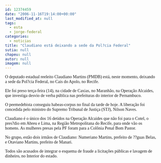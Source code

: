 ```yaml
---
id: 12374459
date: "2006-11-16T19:14:00+00:00"
last_modified_at: null
tags:
  - esta
  - jorge-federal
categories:
  - noticias
title: "Claudiano está deixando a sede da Pol?cia Federal"
sutia: null
chapeu: null
autor: null
imagem: null
---
```

<p><P><FONT face=Verdana>O deputado estadual reeleito Claudiano Martins (PMDB) está, neste momento, deixando a sede da Pol?cia Federal, no Cais do Apolo, no Recife. </FONT></P></p>
<p><P><FONT face=Verdana>Ele foi preso terça-feira (14), na cidade de Caxias, no Maranhão, na Operação Alcaides, que investiga desvio de verba pública nas prefeituras do interior de Pernambuco. </FONT></P></p>
<p><P><FONT face=Verdana>O peemedebista&nbsp;conseguiu habeas-corpus no final da tarde de hoje. A liberação foi concedida pelo ministro do Supremo Tribunal de Justiça (STJ), Nilson Naves. </FONT></P></p>
<p><P><FONT face=Verdana>Claudiano é o único dos 16 detidos na Operação Alcaides que não foi para o Cotel, o pres?dio em Abreu e Lima, na Região Metropolitana do Recife, para onde vão os homens. As mulheres presas pela PF foram para a Colônia Penal Bom Pastor. </FONT></P><FONT face=\"Times New Roman\"></p>
<p><P><FONT face=Verdana>No grupo, estão dois irmãos de Claudiano: Numeriano Martins, prefeito de ??guas Belas, e Otaviano Martins, prefeito de Manari. </FONT></P></p>
<p><P><FONT face=Verdana>Todos são acusados de integrar o esquema de fraude a licitações públicas e lavagem de dinheiro, no Interior do estado.</FONT> </P></FONT> </p>
